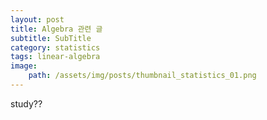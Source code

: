 ```yaml
---
layout: post
title: Algebra 관련 글
subtitle: SubTitle
category: statistics
tags: linear-algebra
image:
    path: /assets/img/posts/thumbnail_statistics_01.png
---
```



study??